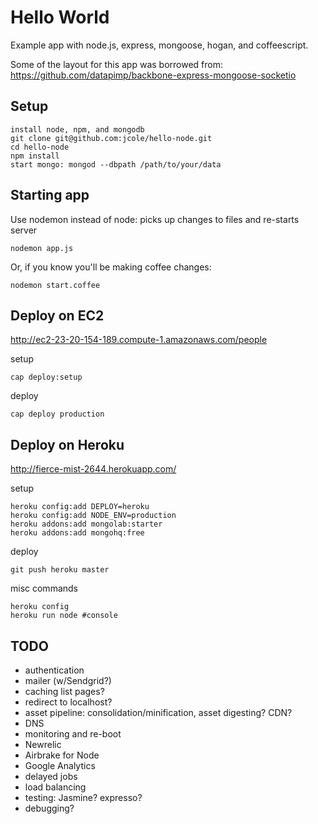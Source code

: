 # Hello World

  Example app with node.js, express, mongoose, hogan, and coffeescript.

  Some of the layout for this app was borrowed from:
  https://github.com/datapimp/backbone-express-mongoose-socketio
  
## Setup

    install node, npm, and mongodb
    git clone git@github.com:jcole/hello-node.git
    cd hello-node
    npm install
    start mongo: mongod --dbpath /path/to/your/data
    
## Starting app

Use nodemon instead of node: picks up changes to files and re-starts server

    nodemon app.js
    
Or, if you know you'll be making coffee changes:

    nodemon start.coffee
    
## Deploy on EC2

http://ec2-23-20-154-189.compute-1.amazonaws.com/people

setup
  
    cap deploy:setup

deploy

    cap deploy production
  
## Deploy on Heroku

http://fierce-mist-2644.herokuapp.com/

setup

    heroku config:add DEPLOY=heroku
    heroku config:add NODE_ENV=production
    heroku addons:add mongolab:starter
    heroku addons:add mongohq:free

deploy 
  
    git push heroku master 

misc commands

    heroku config
    heroku run node #console

## TODO

* authentication
* mailer (w/Sendgrid?)
* caching list pages?
* redirect to localhost?
* asset pipeline: consolidation/minification, asset digesting?  CDN?
* DNS
* monitoring and re-boot
* Newrelic
* Airbrake for Node
* Google Analytics
* delayed jobs
* load balancing
* testing: Jasmine? expresso?
* debugging?
